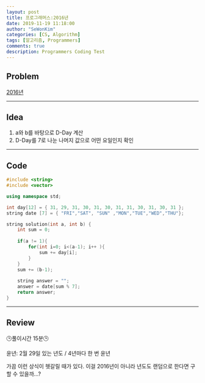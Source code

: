 ```yaml
---
layout: post
title: 프로그래머스:2016년
date: 2019-11-19 11:18:00
author: "SeWonKim"
categories: [CS, Algorithm]
tags: [알고리즘, Programmers]
comments: true
description: Programmers Coding Test
---
```


## Problem

[2016년](https://programmers.co.kr/learn/courses/30/lessons/12901)

---

## Idea

1. a와 b를 바탕으로 D-Day 계산
2. D-Day를 7로 나눈 나머지 값으로 어떤 요일인지 확인


---

## Code
```cpp
#include <string>
#include <vector>

using namespace std;

int day[12] = { 31, 29, 31, 30, 31, 30, 31, 31, 30, 31, 30, 31 };
string date [7] = { "FRI","SAT", "SUN" ,"MON","TUE","WED","THU"};

string solution(int a, int b) {
    int sum = 0;
    
    if(a != 1){
        for(int i=0; i<(a-1); i++ ){
            sum += day[i];
        }
    }
    sum += (b-1);
    
    string answer = "";
    answer = date[sum % 7];
    return answer;
}
```

---

## Review

🕒풀이시간 15분🕒

윤년: 2월 29일 있는 년도 / 4년마다 한 번 윤년

가끔 이런 상식이 헷갈릴 때가 있다. 이걸 2016년이 아니라 년도도 랜덤으로 한다면 구할 수 있을까...?
